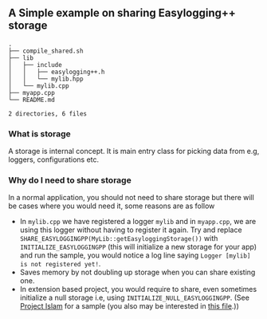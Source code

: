## A Simple example on sharing Easylogging++ storage

```
.
├── compile_shared.sh
├── lib
│   ├── include
│   │   ├── easylogging++.h
│   │   └── mylib.hpp
│   └── mylib.cpp
├── myapp.cpp
└── README.md

2 directories, 6 files
```

### What is storage

A storage is internal concept. It is main entry class for picking data from e.g, loggers, configurations etc.

### Why do I need to share storage

In a normal application, you should not need to share storage but there will be cases where you would need it, some reasons are as follow

 * In `mylib.cpp` we have registered a logger `mylib` and in `myapp.cpp`, we are using this logger without having to register it again. Try and replace `SHARE_EASYLOGGINGPP(MyLib::getEasyloggingStorage())` with `INITIALIZE_EASYLOGGINGPP` (this will initialize a new storage for your app) and run the sample, you would notice a log line saying `Logger [mylib] is not registered yet!`.
 * Saves memory by not doubling up storage when you can share existing one.
 * In extension based project, you would require to share, even sometimes initialize a null storage i.e, using `INITIALIZE_NULL_EASYLOGGINGPP`. (See [Project Islam](https://github.com/mkhan3189/project-islam/blob/master/extensions/al-quran/al_quran.cc) for a sample (you also may be interested in [this file](https://github.com/mkhan3189/project-islam/blob/master/core/extension/extension_base.h#L152).))
